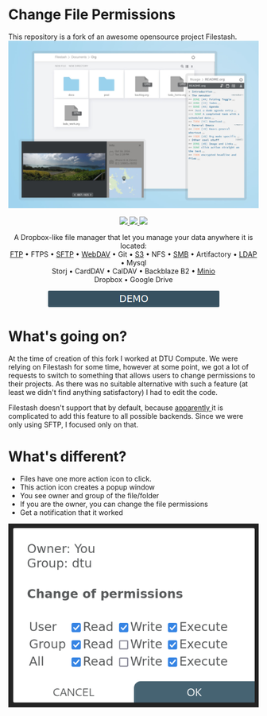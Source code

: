 # Change File Permissions
This repository is a fork of an awesome opensource project Filestash. 
![screenshot](https://raw.githubusercontent.com/mickael-kerjean/filestash_images/master/.assets/photo.jpg)

<p align="center">
    <a href="https://github.com/mickael-kerjean/contributors" alt="Contributors">
        <img src="https://img.shields.io/github/contributors/mickael-kerjean/filestash" style="max-width:100%;">
    </a>
    <a href="https://hub.docker.com/r/machines/filestash" alt="Docker Hub">
        <img src="https://img.shields.io/docker/pulls/machines/filestash" style="max-width:100%;">
    </a>
    <a href="https://kiwiirc.com/nextclient/#irc://irc.libera.chat/#filestash?nick=guest??" alt="Chat on IRC">
        <img src="https://img.shields.io/badge/IRC-%23filestash-brightgreen.svg" style="max-width:100%;">
    </a>
</p>

<p align="center">
    A Dropbox-like file manager that let you manage your data anywhere it is located:<br>
    <a href="https://www.filestash.app/ftp-client.html">FTP</a> • FTPS • <a href="https://www.filestash.app/ssh-file-transfer.html">SFTP</a> • <a href="https://www.filestash.app/webdav-client.html">WebDAV</a> • Git • <a href="https://www.filestash.app/s3-browser.html">S3</a> • NFS • <a href="https://www.filestash.app/smb-client.html">SMB</a> • Artifactory • <a href="https://www.filestash.app/ldap-browser.html">LDAP</a> • Mysql <br>
       Storj • CardDAV • CalDAV • Backblaze B2 • <a href="https://www.filestash.app/s3-browser.html">Minio</a> <br>
               Dropbox • Google Drive
</p>
<p align="center">
    <a href="http://demo.filestash.app">
      <img src="https://raw.githubusercontent.com/mickael-kerjean/filestash_images/master/.assets/button_demo.png" alt="demo button" />
    </a>
</p>

# What's going on?
At the time of creation of this fork I worked at DTU Compute. We were 
relying on Filestash for some time, however at some point, we got a lot 
of requests to switch to something that allows users to change
permissions to their projects. As there was no suitable alternative with
such a feature (at least we didn't find anything satisfactory) I had to
edit the code.

Filestash doesn't support that by default, because <a href = "https://github.com/mickael-kerjean/filestash/issues/192">apparently </a> it is 
complicated to add this feature to all possible backends. Since we were
only using SFTP, I focused only on that. 

# What's different?
- Files have one more action icon to click.
- This action icon creates a popup window
- You see owner and group of the file/folder
- If you are the owner, you can change the file permissions
- Get a notification that it worked

![plot](./permissions_dialogue.png)